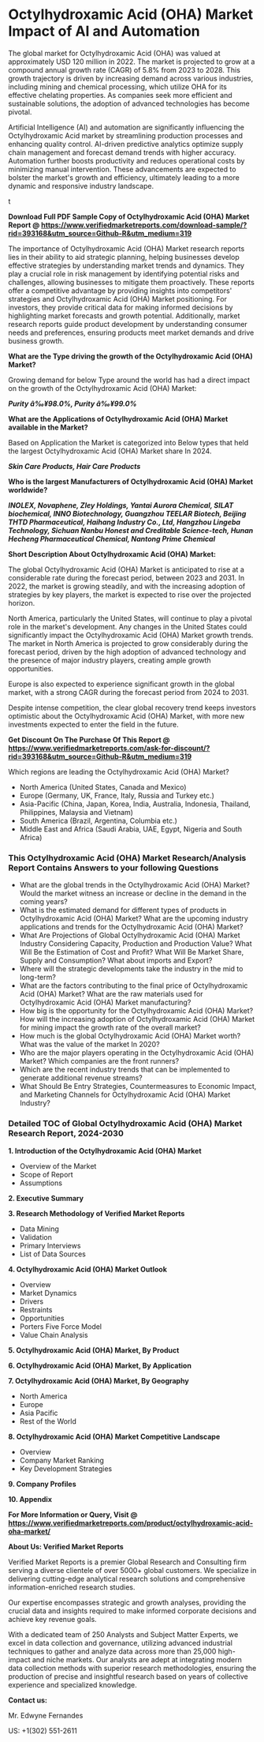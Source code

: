 <meta name="title" content="Global Octylhydroxamic Acid (OHA) Market Impact of AI and Automation"><meta name="description" content="The global market for Octylhydroxamic Acid (OHA) was valued at approximately USD 120 million in 2022. The market is projected to grow at a compound annual growth rate "><meta name="title" content="Octylhydroxamic Acid (OHA) Market Size, Share, Scope, Trends, Growth, Opportunities, Analysis, Forecast"><h1>Octylhydroxamic Acid (OHA) Market Impact of AI and Automation</h1><p>The global market for Octylhydroxamic Acid (OHA) was valued at approximately USD 120 million in 2022. The market is projected to grow at a compound annual growth rate (CAGR) of 5.8% from 2023 to 2028. This growth trajectory is driven by increasing demand across various industries, including mining and chemical processing, which utilize OHA for its effective chelating properties. As companies seek more efficient and sustainable solutions, the adoption of advanced technologies has become pivotal.</p><p>Artificial Intelligence (AI) and automation are significantly influencing the Octylhydroxamic Acid market by streamlining production processes and enhancing quality control. AI-driven predictive analytics optimize supply chain management and forecast demand trends with higher accuracy. Automation further boosts productivity and reduces operational costs by minimizing manual intervention. These advancements are expected to bolster the market's growth and efficiency, ultimately leading to a more dynamic and responsive industry landscape.</p>t</p><p id="" class=""><strong>Download Full PDF Sample Copy of Octylhydroxamic Acid (OHA) Market Report @ <a href="https://www.verifiedmarketreports.com/download-sample/?rid=393168&utm_source=Github-R&utm_medium=319" target="_blank">https://www.verifiedmarketreports.com/download-sample/?rid=393168&utm_source=Github-R&utm_medium=319</a></strong></p><p>The importance of&nbsp;Octylhydroxamic Acid (OHA) Market research reports lies in their ability to aid strategic planning, helping businesses develop effective strategies by understanding market trends and dynamics. They play a crucial role in risk management by identifying potential risks and challenges, allowing businesses to mitigate them proactively. These reports offer a competitive advantage by providing insights into competitors' strategies and Octylhydroxamic Acid (OHA) Market positioning. For investors, they provide critical data for making informed decisions by highlighting market forecasts and growth potential. Additionally, market research reports guide product development by understanding consumer needs and preferences, ensuring products meet market demands and drive business growth.</p><p><strong>What are the&nbsp;Type driving the growth of the Octylhydroxamic Acid (OHA) Market?</strong></p><p id="" class="">Growing demand for below Type around the world has had a direct impact on the growth of the Octylhydroxamic Acid (OHA) Market:</p><em><strong>Purity â‰¥98.0%, Purity â‰¥99.0%</strong></em></p><strong>What are the&nbsp;Applications&nbsp;of Octylhydroxamic Acid (OHA) Market available in the Market?</strong></p><p id="" class="">Based on Application the Market is categorized into Below types that held the largest Octylhydroxamic Acid (OHA) Market share In 2024.</p><em><strong>Skin Care Products, Hair Care Products</strong></em></p><strong>Who is the largest Manufacturers of Octylhydroxamic Acid (OHA) Market worldwide?</strong></p><p><em><strong>INOLEX, Novaphene, Zley Holdings, Yantai Aurora Chemical, SILAT biochemical, INNO Biotechnology, Guangzhou TEELAR Biotech, Beijing THTD Pharmaceutical, Haihang Industry Co., Ltd, Hangzhou Lingeba Technology, Sichuan Nanbu Honest and Creditable Science-tech, Hunan Hecheng Pharmaceutical Chemical, Nantong Prime Chemical</strong></em></p><p id="" class=""><strong>Short Description About Octylhydroxamic Acid (OHA) Market:</strong></p><p>The global Octylhydroxamic Acid (OHA) Market is anticipated to rise at a considerable rate during the forecast period, between 2023 and 2031. In 2022, the market is growing steadily, and with the increasing adoption of strategies by key players, the market is expected to rise over the projected horizon.</p><p>North America, particularly the United States, will continue to play a pivotal role in the market's development. Any changes in the United States could significantly impact the Octylhydroxamic Acid (OHA) Market growth trends. The market in North America is projected to grow considerably during the forecast period, driven by the high adoption of advanced technology and the presence of major industry players, creating ample growth opportunities.</p><p>Europe is also expected to experience significant growth in the global market, with a strong CAGR during the forecast period from 2024 to 2031.</p><p>Despite intense competition, the clear global recovery trend keeps investors optimistic about the Octylhydroxamic Acid (OHA) Market, with more new investments expected to enter the field in the future.</p><p id="" class=""><strong>Get Discount On The Purchase Of This Report @ <a href="https://www.verifiedmarketreports.com/ask-for-discount/?rid=393168&utm_source=Github-R&utm_medium=319" target="_blank">https://www.verifiedmarketreports.com/ask-for-discount/?rid=393168&utm_source=Github-R&utm_medium=319</a></strong></p>Which regions are leading the Octylhydroxamic Acid (OHA) Market?</p><ul><li>North America (United States, Canada and Mexico)</li><li>Europe (Germany, UK, France, Italy, Russia and Turkey etc.)</li><li>Asia-Pacific (China, Japan, Korea, India, Australia, Indonesia, Thailand, Philippines, Malaysia and Vietnam)</li><li>South America (Brazil, Argentina, Columbia etc.)</li><li>Middle East and Africa (Saudi Arabia, UAE, Egypt, Nigeria and South Africa)</li></ul><h3 id="" class="">This Octylhydroxamic Acid (OHA) Market Research/Analysis Report Contains Answers to your following Questions</h3><ul><li>What are the global trends in the Octylhydroxamic Acid (OHA) Market? Would the market witness an increase or decline in the demand in the coming years?</li><li>What is the estimated demand for different types of products in Octylhydroxamic Acid (OHA) Market? What are the upcoming industry applications and trends for the Octylhydroxamic Acid (OHA) Market?</li><li>What Are Projections of Global Octylhydroxamic Acid (OHA) Market Industry Considering Capacity, Production and Production Value? What Will Be the Estimation of Cost and Profit? What Will Be Market Share, Supply and Consumption? What about imports and Export?</li><li>Where will the strategic developments take the industry in the mid to long-term?</li><li>What are the factors contributing to the final price of Octylhydroxamic Acid (OHA) Market? What are the raw materials used for Octylhydroxamic Acid (OHA) Market manufacturing?</li><li>How big is the opportunity for the Octylhydroxamic Acid (OHA) Market? How will the increasing adoption of Octylhydroxamic Acid (OHA) Market for mining impact the growth rate of the overall market?</li><li>How much is the global Octylhydroxamic Acid (OHA) Market worth? What was the value of the market In 2020?</li><li>Who are the major players operating in the Octylhydroxamic Acid (OHA) Market? Which companies are the front runners?</li><li>Which are the recent industry trends that can be implemented to generate additional revenue streams?</li><li>What Should Be Entry Strategies, Countermeasures to Economic Impact, and Marketing Channels for Octylhydroxamic Acid (OHA) Market Industry?</li></ul><h3 id="" class="">Detailed TOC of Global Octylhydroxamic Acid (OHA) Market Research Report, 2024-2030</h3><p id="" class=""><strong>1. Introduction of the Octylhydroxamic Acid (OHA) Market</strong></p><ul><li>Overview of the Market</li><li>Scope of Report</li><li>Assumptions</li></ul><p id="" class=""><strong>2. Executive Summary</strong></p><p id="" class=""><strong>3. Research Methodology of Verified Market Reports</strong></p><ul><li>Data Mining</li><li>Validation</li><li>Primary Interviews</li><li>List of Data Sources</li></ul><p id="" class=""><strong>4. Octylhydroxamic Acid (OHA) Market Outlook</strong></p><ul><li>Overview</li><li>Market Dynamics</li><li>Drivers</li><li>Restraints</li><li>Opportunities</li><li>Porters Five Force Model</li><li>Value Chain Analysis</li></ul><p id="" class=""><strong>5. Octylhydroxamic Acid (OHA) Market, By Product</strong></p><p id="" class=""><strong>6. Octylhydroxamic Acid (OHA) Market, By Application</strong></p><p id="" class=""><strong>7. Octylhydroxamic Acid (OHA) Market, By Geography</strong></p><ul><li>North America</li><li>Europe</li><li>Asia Pacific</li><li>Rest of the World</li></ul><p id="" class=""><strong>8. Octylhydroxamic Acid (OHA) Market Competitive Landscape</strong></p><ul><li>Overview</li><li>Company Market Ranking</li><li>Key Development Strategies</li></ul><p id="" class=""><strong>9. Company Profiles</strong></p><p id="" class=""><strong>10. Appendix</strong></p><p id="" class=""><strong>For More Information or Query, Visit @ <a href="https://www.verifiedmarketreports.com/product/octylhydroxamic-acid-oha-market/" target="_blank">https://www.verifiedmarketreports.com/product/octylhydroxamic-acid-oha-market/</a></strong></p><p id="" class=""><strong>About Us: Verified Market Reports</strong></p><p id="" class="">Verified Market Reports is a premier Global Research and Consulting firm serving a diverse clientele of over 5000+ global customers. We specialize in delivering cutting-edge analytical research solutions and comprehensive information-enriched research studies.</p><p id="" class="">Our expertise encompasses strategic and growth analyses, providing the crucial data and insights required to make informed corporate decisions and achieve key revenue goals.</p><p id="" class="">With a dedicated team of 250 Analysts and Subject Matter Experts, we excel in data collection and governance, utilizing advanced industrial techniques to gather and analyze data across more than 25,000 high-impact and niche markets. Our analysts are adept at integrating modern data collection methods with superior research methodologies, ensuring the production of precise and insightful research based on years of collective experience and specialized knowledge.</p><p id="" class=""><strong>Contact us:</strong></p><p id="" class="">Mr. Edwyne Fernandes</p><p id="" class="">US: +1(302) 551-2611</p>